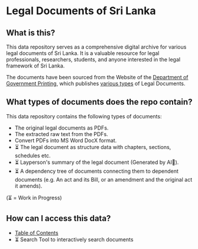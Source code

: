 # Legal Documents of Sri Lanka

## What is this?

This data repository serves as a comprehensive digital archive for various legal documents of Sri Lanka. It is a valuable resource for legal professionals, researchers, students, and anyone interested in the legal framework of Sri Lanka.

The documents have been sourced from the Website of the [Department of Government Printing](http://documents.gov.lk), which publishes [various types](README.pub_type.md) of Legal Documents.

## What types of documents does the repo contain?

This data repository contains the following types of documents:

* The original legal documents as PDFs.
* The extracted raw text from the PDFs.
* Convert PDFs into MS Word DocX format. 
* ⏳ The legal document as structure data with chapters, sections, schedules etc. 
* ⏳ Layperson's summary of the legal document (Generated by AI🤖). 
* ⏳ A dependency tree of documents connecting them to dependent documents (e.g. An act and its Bill, or an amendment and the original act it amends).

(⏳ = Work in Progress)

## How can I access this data?

* [Table of Contents](README.data.md)
* ⏳ Search Tool to interactively search documents
